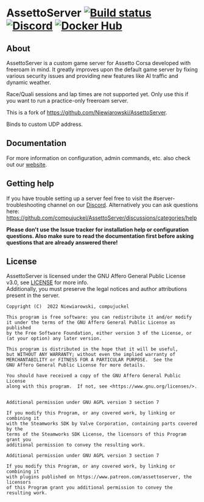 # AssettoServer [![Build status](https://img.shields.io/github/actions/workflow/status/compujuckel/AssettoServer/dotnet.yml?logo=github&branch=master)](https://github.com/compujuckel/AssettoServer/actions/workflows/dotnet.yml) [![Discord](https://img.shields.io/discord/890676433746268231?logo=discord&label=Discord&color=7289da)](https://discord.gg/uXEXRcSkyz) [![Docker Hub](https://img.shields.io/docker/v/compujuckel/assettoserver?logo=docker&label=Docker)](https://hub.docker.com/r/compujuckel/assettoserver)

## About
AssettoServer is a custom game server for Assetto Corsa developed with freeroam in mind. It greatly improves upon the default game server by fixing various security issues and providing new features like AI traffic and dynamic weather.

Race/Quali sessions and lap times are not supported yet. Only use this if you want to run a practice-only freeroam server.

This is a fork of https://github.com/Niewiarowski/AssettoServer.

Binds to custom UDP address.

## Documentation
For more information on configuration, admin commands, etc. also check out our [website](https://assettoserver.org/).

## Getting help
If you have trouble setting up a server feel free to visit the #server-troubleshooting channel on our [Discord](https://discord.gg/uXEXRcSkyz).
Alternatively you can ask questions here: https://github.com/compujuckel/AssettoServer/discussions/categories/help

**Please don't use the Issue tracker for installation help or configuration questions. Also make sure to read the documentation first before asking questions that are already answered there!**

## License
AssettoServer is licensed under the GNU Affero General Public License v3.0, see [LICENSE](https://github.com/compujuckel/AssettoServer/blob/master/LICENSE) for more info.  
Additionally, you must preserve the legal notices and author attributions present in the server.

```
Copyright (C)  2022 Niewiarowski, compujuckel

This program is free software: you can redistribute it and/or modify
it under the terms of the GNU Affero General Public License as published
by the Free Software Foundation, either version 3 of the License, or
(at your option) any later version.

This program is distributed in the hope that it will be useful,
but WITHOUT ANY WARRANTY; without even the implied warranty of
MERCHANTABILITY or FITNESS FOR A PARTICULAR PURPOSE.  See the
GNU Affero General Public License for more details.

You should have received a copy of the GNU Affero General Public License
along with this program.  If not, see <https://www.gnu.org/licenses/>.


Additional permission under GNU AGPL version 3 section 7

If you modify this Program, or any covered work, by linking or combining it 
with the Steamworks SDK by Valve Corporation, containing parts covered by the
terms of the Steamworks SDK License, the licensors of this Program grant you
additional permission to convey the resulting work.

Additional permission under GNU AGPL version 3 section 7

If you modify this Program, or any covered work, by linking or combining it 
with plugins published on https://www.patreon.com/assettoserver, the licensors
of this Program grant you additional permission to convey the resulting work.
```
